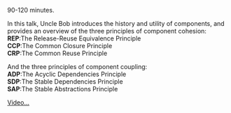 90-120 minutes.

In this talk, Uncle Bob introduces the history and utility of components, and provides an
overview of the three principles of component cohesion:
<br>**REP**:The Release-Reuse Equivalence Principle
<br>**CCP**:The Common Closure Principle
<br>**CRP**:The Common Reuse Principle

And the three principles of component coupling:
<br>**ADP**:The Acyclic Dependencies Principle
<br>**SDP**:The Stable Dependencies Principle
<br>**SAP**:The Stable Abstractions Principle 

[Video...](https://vimeo.com/68236438)